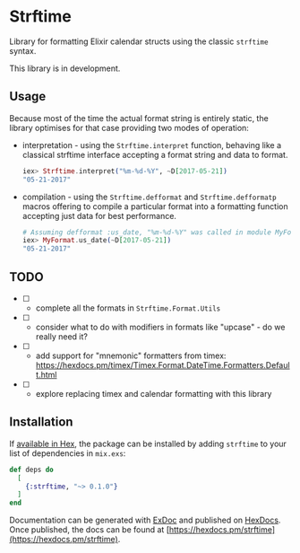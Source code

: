 # Strftime

Library for formatting Elixir calendar structs using the classic `strftime` syntax.

This library is in development.

## Usage

Because most of the time the actual format string is entirely static, the library optimises
for that case providing two modes of operation:

  * interpretation - using the `Strftime.interpret` function, behaving like a classical
    strftime interface accepting a format string and data to format.

    ```elixir
    iex> Strftime.interpret("%m-%d-%Y", ~D[2017-05-21])
    "05-21-2017"
    ```

  * compilation - using the `Strftime.defformat` and `Strftime.defformatp` macros offering
    to compile a particular format into a formatting function accepting just data for
    best performance.

    ```elixir
    # Assuming defformat :us_date, "%m-%d-%Y" was called in module MyFormat:
    iex> MyFormat.us_date(~D[2017-05-21])
    "05-21-2017"
    ```

## TODO

* [ ] - complete all the formats in `Strftime.Format.Utils`
* [ ] - consider what to do with modifiers in formats like "upcase" - do we really need it?
* [ ] - add support for "mnemonic" formatters from timex: https://hexdocs.pm/timex/Timex.Format.DateTime.Formatters.Default.html
* [ ] - explore replacing timex and calendar formatting with this library

## Installation

If [available in Hex](https://hex.pm/docs/publish), the package can be installed
by adding `strftime` to your list of dependencies in `mix.exs`:

```elixir
def deps do
  [
    {:strftime, "~> 0.1.0"}
  ]
end
```

Documentation can be generated with [ExDoc](https://github.com/elixir-lang/ex_doc)
and published on [HexDocs](https://hexdocs.pm). Once published, the docs can
be found at [https://hexdocs.pm/strftime](https://hexdocs.pm/strftime).

